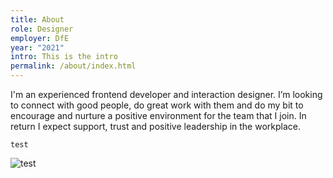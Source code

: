 ```yaml
---
title: About
role: Designer
employer: DfE
year: "2021"
intro: This is the intro
permalink: /about/index.html
---
```

I'm an experienced frontend developer and interaction designer. I’m looking to connect with good people, do great work with them and do my bit to encourage and nurture a positive environment for the team that I join. In return I expect support, trust and positive leadership in the workplace.

```
test
```

![test](/images/demo-image-1.jpg "test")
